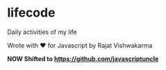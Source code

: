 # lifecode
Daily activities of my life

Wrote with ❤️ for Javascript by Rajat Vishwakarma

**NOW Shifted to https://github.com/javascriptuncle**
